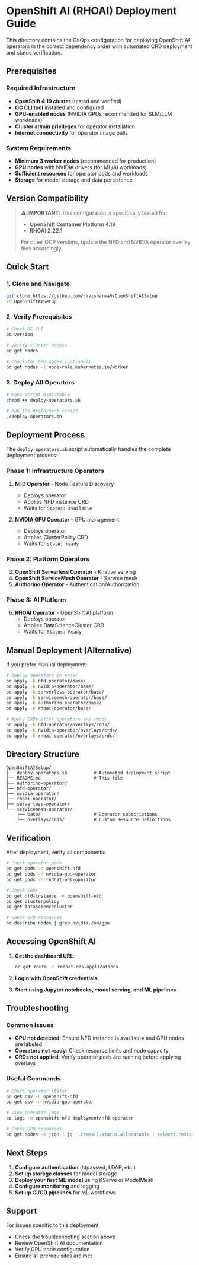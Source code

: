 # OpenShift AI (RHOAI) Deployment Guide

This directory contains the GitOps configuration for deploying OpenShift AI operators in the correct dependency order with automated CRD deployment and status verification.

## **Prerequisites**

### **Required Infrastructure**
- **OpenShift 4.19 cluster** (tested and verified)
- **OC CLI tool** installed and configured
- **GPU-enabled nodes** (NVIDIA GPUs recommended for SLM/LLM workloads)
- **Cluster admin privileges** for operator installation
- **Internet connectivity** for operator image pulls

### **System Requirements**
- **Minimum 3 worker nodes** (recommended for production)
- **GPU nodes** with NVIDIA drivers (for ML/AI workloads)
- **Sufficient resources** for operator pods and workloads
- **Storage** for model storage and data persistence

## **Version Compatibility**
> **⚠️ IMPORTANT**: This configuration is specifically tested for:
> - **OpenShift Container Platform 4.19**
> - **RHOAI 2.22.1**
> 
> For other OCP versions, update the NFD and NVIDIA operator overlay files accordingly.

## **Quick Start**

### **1. Clone and Navigate**
```bash
git clone https://github.com/ravisharma5/OpenShiftAISetup
cd OpenShiftAISetup
```

### **2. Verify Prerequisites**
```bash
# Check OC CLI
oc version

# Verify cluster access
oc get nodes

# Check for GPU nodes (optional)
oc get nodes -l node-role.kubernetes.io/worker
```

### **3. Deploy All Operators**
```bash
# Make script executable
chmod +x deploy-operators.sh

# Run the deployment script
./deploy-operators.sh
```

## **Deployment Process**

The `deploy-operators.sh` script automatically handles the complete deployment process:

### **Phase 1: Infrastructure Operators**
1. **NFD Operator** - Node Feature Discovery
   - Deploys operator
   - Applies NFD instance CRD
   - Waits for `Status: Available`

2. **NVIDIA GPU Operator** - GPU management
   - Deploys operator
   - Applies ClusterPolicy CRD
   - Waits for `state: ready`

### **Phase 2: Platform Operators**
3. **OpenShift Serverless Operator** - Knative serving
4. **OpenShift ServiceMesh Operator** - Service mesh
5. **Authorino Operator** - Authentication/Authorization

### **Phase 3: AI Platform**
6. **RHOAI Operator** - OpenShift AI platform
   - Deploys operator
   - Applies DataScienceCluster CRD
   - Waits for `Status: Ready`

## **Manual Deployment (Alternative)**

If you prefer manual deployment:

```bash
# Deploy operators in order
oc apply -k nfd-operator/base/
oc apply -k nvidia-operator/base/
oc apply -k serverless-operator/base/
oc apply -k servicemesh-operator/base/
oc apply -k authorino-operator/base/
oc apply -k rhoai-operator/base/

# Apply CRDs after operators are ready
oc apply -k nfd-operator/overlays/crds/
oc apply -k nvidia-operator/overlays/crds/
oc apply -k rhoai-operator/overlays/crds/
```

## **Directory Structure**

```
OpenShiftAISetup/
├── deploy-operators.sh          # Automated deployment script
├── README.md                    # This file
├── authorino-operator/
├── nfd-operator/
├── nvidia-operator/
├── rhoai-operator/
├── serverless-operator/
└── servicemesh-operator/
    ├── base/                    # Operator subscriptions
    └── overlays/crds/           # Custom Resource Definitions
```

## **Verification**

After deployment, verify all components:

```bash
# Check operator pods
oc get pods -n openshift-nfd
oc get pods -n nvidia-gpu-operator
oc get pods -n redhat-ods-operator

# Check CRDs
oc get nfd-instance -n openshift-nfd
oc get clusterpolicy
oc get datasciencecluster

# Check GPU resources
oc describe nodes | grep nvidia.com/gpu
```

## **Accessing OpenShift AI**

1. **Get the dashboard URL**:
   ```bash
   oc get route -n redhat-ods-applications
   ```

2. **Login with OpenShift credentials**
3. **Start using Jupyter notebooks, model serving, and ML pipelines**

## **Troubleshooting**

### **Common Issues**
- **GPU not detected**: Ensure NFD instance is `Available` and GPU nodes are labeled
- **Operators not ready**: Check resource limits and node capacity
- **CRDs not applied**: Verify operator pods are running before applying overlays

### **Useful Commands**
```bash
# Check operator status
oc get csv -n openshift-nfd
oc get csv -n nvidia-gpu-operator

# View operator logs
oc logs -n openshift-nfd deployment/nfd-operator

# Check GPU resources
oc get nodes -o json | jq '.items[].status.allocatable | select(."nvidia.com/gpu")'
```

## **Next Steps**

1. **Configure authentication** (htpasswd, LDAP, etc.)
2. **Set up storage classes** for model storage
3. **Deploy your first ML model** using KServe or ModelMesh
4. **Configure monitoring** and logging
5. **Set up CI/CD pipelines** for ML workflows

## **Support**

For issues specific to this deployment:
- Check the troubleshooting section above
- Review OpenShift AI documentation
- Verify GPU node configuration
- Ensure all prerequisites are met

